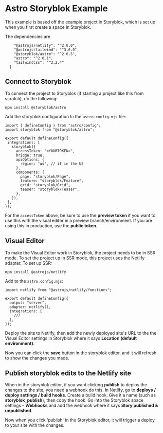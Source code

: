 # Astro Storyblok Example

This example is based off the example project in Storyblok, which is set up when you first create a space in Storyblok.

The dependencies are
```
    "@astrojs/netlify": "^2.0.0",
    "@astrojs/tailwind": "^3.0.0",
    "@storyblok/astro": "^2.0.5",
    "astro": "^2.0.1",
    "tailwindcss": "^3.2.4"
  }
  ```
  
  ## Connect to Storyblok
  
 To connect the project to Storyblok (if starting a project like this from scratch), do the following:
 
 ```
 npm install @storyblok/astro
 ```
 
 Add the storyblok configuration to the `astro.config.mjs` file:
 
 ```
import { defineConfig } from "astro/config";
import storyblok from "@storyblok/astro";

export default defineConfig({
  integrations: [
    storyblok({
      accessToken: "<YOURTOKEN>",
      bridge: true,
      apiOptions: {
        region: "us", // if in the US
      },
      components: {
        page: "storyblok/Page",
        feature: "storyblok/Feature",
        grid: "storyblok/Grid",
        teaser: "storyblok/Teaser",
      },
    }),
  ],
});
 ```
 
For the `accessToken` above, be sure to use the **preview token** if you want to use this with the visual editor in a preview branch/environment. If you are using this in production, use the **public token**.

## Visual Editor

To make the Visual Editor work in Storyblok, the project needs to be in SSR mode. To set the project up in SSR mode, this project uses the Netlify adapter. To set up SSR:

```
npm install @astrojs/netlify
```

Add to the `astro.config.mjs`:

```
import netlify from "@astrojs/netlify/functions";

export default defineConfig({
  output: "server",
  adapter: netlify(),
  integrations: [
    ///
  ],
});
```

Deploy the site to Netlify, then add the newly deployed site's URL to the the Visual Editor settings in Storyblok where it says **Location (default environment)**.

Now you can click the **save** button in the storyblok editor, and it will refresh to show the changes you made.

## Publish storyblok edits to the Netlify site

When in the storyblok editor, if you want clicking **publish** to deploy the changes to the site, you need a webhook do this. In Netlify, go to **deploys / deploy settings / build hooks**. Create a build hook. Give it a name (such as **storyblok_publish**), then copy the hook. Go into the Storyblok space settings - **Webhooks** and add the webhook where it says **Story published & unpublished**.

Now when you click 'publish' in the Storyblok editor, it will trigger a deploy to your site with the changes.




 
